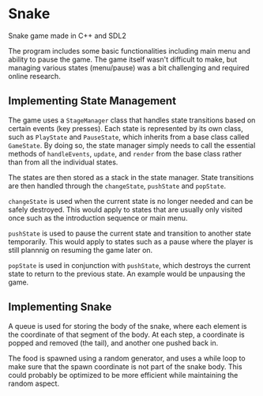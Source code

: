 # Snake
Snake game made in C++ and SDL2

The program includes some basic functionalities including main menu and ability to pause the game.  The game itself wasn't difficult to make, but managing various states (menu/pause) was a bit challenging and required online research.

## Implementing State Management

The game uses a `StageManager` class that handles state transitions based on certain events (key presses).  Each state is represented by its own class, such as `PlayState` and `PauseState`, which inherits from a base class called `GameState`.  By doing so, the state manager simply needs to call the essential methods of `handleEvents`, `update`, and `render` from the base class rather than from all the individual states.

The states are then stored as a stack in the state manager.  State transitions are then handled through the `changeState`, `pushState` and `popState`.  

`changeState` is used when the current state is no longer needed and can be safely destroyed.  This would apply to states that are usually only visited once such as the introduction sequence or main menu.

`pushState` is used to pause the current state and transition to another state temporarily.  This would apply to states such as a pause where the player is still plannnig on resuming the game later on.

`popState` is used in conjunction with `pushState`, which destroys the current state to return to the previous state.  An example would be unpausing the game.

## Implementing Snake

A queue is used for storing the body of the snake, where each element is the coordinate of that segment of the body.  At each step, a coordinate is popped and removed (the tail), and another one pushed back in.

The food is spawned using a random generator, and uses a while loop to make sure that the spawn coordinate is not part of the snake body.  This could probably be optimized to be more efficient while maintaining the random aspect.